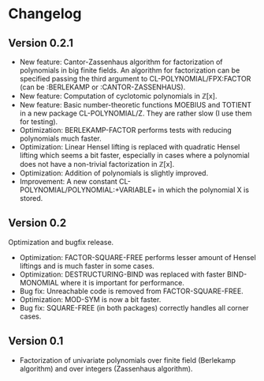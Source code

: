 # Changelog

## Version 0.2.1

* New feature: Cantor-Zassenhaus algorithm for factorization of polynomials in
  big finite fields. An algorithm for factorization can be specified passing the
  third argument to CL-POLYNOMIAL/FPX:FACTOR (can be :BERLEKAMP or
  :CANTOR-ZASSENHAUS).
* New feature: Computation of cyclotomic polynomials in ℤ[x].
* New feature: Basic number-theoretic functions MOEBIUS and TOTIENT in a new
  package CL-POLYNOMIAL/Z. They are rather slow (I use them for testing).
* Optimization: BERLEKAMP-FACTOR performs tests with reducing polynomials much
  faster.
* Optimization: Linear Hensel lifting is replaced with quadratic Hensel lifting
  which seems a bit faster, especially in cases where a polynomial does not have
  a non-trivial factorization in ℤ[x].
* Optimization: Addition of polynomials is slightly improved.
* Improvement: A new constant CL-POLYNOMIAL/POLYNOMIAL:+VARIABLE+ in which the
  polynomial X is stored.
  

## Version 0.2

Optimization and bugfix release.

* Optimization: FACTOR-SQUARE-FREE performs lesser amount of Hensel liftings and
  is much faster in some cases.
* Optimization: DESTRUCTURING-BIND was replaced with faster BIND-MONOMIAL where
  it is important for performance.
* Bug fix: Unreachable code is removed from FACTOR-SQUARE-FREE.
* Optimization: MOD-SYM is now a bit faster.
* Bug fix: SQUARE-FREE (in both packages) correctly handles all corner cases.

## Version 0.1

* Factorization of univariate polynomials over finite field (Berlekamp
  algorithm) and over integers (Zassenhaus algorithm).
